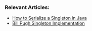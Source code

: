### Relevant Articles:
- [How to Serialize a Singleton in Java](https://www.baeldung.com/java-serialize-singleton)
- [Bill Pugh Singleton Implementation](https://www.baeldung.com/java-bill-pugh-singleton-implementation)
